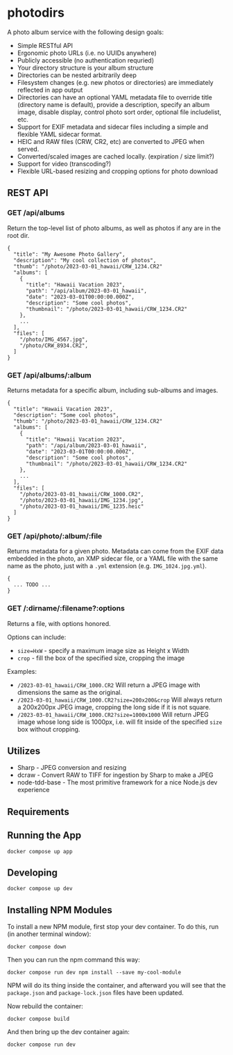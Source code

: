 # photodirs

A photo album service with the following design goals:

* Simple RESTful API
* Ergonomic photo URLs (i.e. no UUIDs anywhere)
* Publicly accessible (no authentication requried)
* Your directory structure is your album structure
* Directories can be nested arbitrarily deep
* Filesystem changes (e.g. new photos or directories) are immediately reflected
in app output
* Directories can have an optional YAML metadata file to override title
(directory name is default), provide a description, specify an album image,
    disable display, control photo sort order, optional file includelist, etc.
* Support for EXIF metadata and sidecar files including a simple and flexible YAML sidecar format.
* HEIC and RAW files (CRW, CR2, etc) are converted to JPEG when served.
* Converted/scaled images are cached locally. (expiration / size limit?)
* Support for video (transcoding?)
* Flexible URL-based resizing and cropping options for photo download

## REST API

### GET /api/albums
Return the top-level list of photo albums, as well as photos if any are in the root dir.
```
{
  "title": "My Awesome Photo Gallery",
  "description": "My cool collection of photos",
  "thumb": "/photo/2023-03-01_hawaii/CRW_1234.CR2"
  "albums": [
    { 
      "title": "Hawaii Vacation 2023",
      "path": "/api/album/2023-03-01_hawaii",
      "date": "2023-03-01T00:00:00.000Z",
      "description": "Some cool photos",
      "thumbnail": "/photo/2023-03-01_hawaii/CRW_1234.CR2"
    },
    ...
  ],
  "files": [
    "/photo/IMG_4567.jpg",
    "/photo/CRW_8934.CR2",
  ]
}
```

### GET /api/albums/:album
Returns metadata for a specific album, including sub-albums and images.
```
{
  "title": "Hawaii Vacation 2023",
  "description": "Some cool photos",
  "thumb": "/photo/2023-03-01_hawaii/CRW_1234.CR2"
  "albums": [
    { 
      "title": "Hawaii Vacation 2023",
      "path": "/api/album/2023-03-01_hawaii",
      "date": "2023-03-01T00:00:00.000Z",
      "description": "Some cool photos",
      "thumbnail": "/photo/2023-03-01_hawaii/CRW_1234.CR2"
    },
    ...
  ],
  "files": [
    "/photo/2023-03-01_hawaii/CRW_1000.CR2",
    "/photo/2023-03-01_hawaii/IMG_1234.jpg",
    "/photo/2023-03-01_hawaii/IMG_1235.heic"
  ]
}
```

### GET /api/photo/:album/:file
Returns metadata for a given photo. Metadata can come from the EXIF data
embedded in the photo, an XMP sidecar file, or a YAML file with the same name
as the photo, just with a `.yml` extension (e.g. `IMG_1024.jpg.yml`).

```
{
  ... TODO ...
}
```

### GET /:dirname/:filename?:options
Returns a file, with options honored.

Options can include:
* `size=HxW` - specify a maximum image size as Height x Width
* `crop` - fill the box of the specified size, cropping the image

Examples:
* `/2023-03-01_hawaii/CRW_1000.CR2` Will return a JPEG image with
dimensions the same as the original.
* `/2023-03-01_hawaii/CRW_1000.CR2?size=200x200&crop`
Will always return a 200x200px JPEG image, cropping the long side if it is not
square.
* `/2023-03-01_hawaii/CRW_1000.CR2?size=1000x1000`
Will return JPEG image whose long side is 1000px, i.e. will fit inside of the specified `size` box without cropping.

## Utilizes
* Sharp - JPEG conversion and resizing
* dcraw - Convert RAW to TIFF for ingestion by Sharp to make a JPEG
* node-tdd-base - The most primitive framework for a nice Node.js dev experience

## Requirements

## Running the App
```
docker compose up app
```

## Developing
```
docker compose up dev
```

## Installing NPM Modules

To install a new NPM module, first stop your dev container. To do this, run (in another terminal window):
```
docker compose down
```
Then you can run the npm command this way:
```
docker compose run dev npm install --save my-cool-module
```
NPM will do its thing inside the container, and afterward you will see that the `package.json` and `package-lock.json` files have been updated.

Now rebuild the container:
```
docker compose build
```
And then bring up the dev container again:
```
docker compose run dev
```
